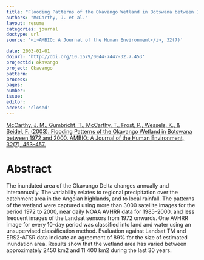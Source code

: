 ```yaml
---
title: "Flooding Patterns of the Okavango Wetland in Botswana between 1972 and 2000."
authors: "McCarthy, J. et al."
layout: resume
categories: journal
doctype: url
source: '<i>AMBIO: A Journal of the Human Environment</i>, 32(7)'

date: 2003-01-01
doiurl: 'http://doi.org/10.1579/0044-7447-32.7.453'
projectid: okavango
project: Okavango
pattern:
process:
pages:
number:
issue:
editor:
access: 'closed'
---
```


[McCarthy, J. M., Gumbricht, T., McCarthy, T., Frost, P., Wessels, K., & Seidel, F. (2003). Flooding Patterns of the Okavango Wetland in Botswana between 1972 and 2000. AMBIO: A Journal of the Human Environment, 32(7), 453–457.](http://doi.org/10.1579/0044-7447-32.7.453)

<h1 class='foot-description'>Abstract</h1>

The inundated area of the Okavango Delta changes annually and interannually. The variability relates to regional precipitation over the catchment area in the Angolan highlands, and to local rainfall. The patterns of the wetland were captured using more than 3000 satellite images for the period 1972 to 2000, near daily NOAA AVHRR data for 1985–2000, and less frequent images of the Landsat sensors from 1972 onwards. One AVHRR image for every 10-day period was classified into land and water using an unsupervised classification method. Evaluation against Landsat TM and ERS2-ATSR data indicate an agreement of 89% for the size of estimated inundation area. Results show that the wetland area has varied between approximately 2450 km2 and 11 400 km2 during the last 30 years.

